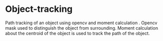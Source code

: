 # Object-tracking
Path tracking of an object using opencv and moment calculation . 
Opencv mask used to distinguish the object from surrounding.
Moment calculation about the centroid of the object is used to track the path of the object.
